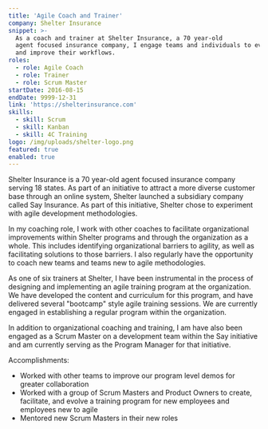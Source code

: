 ```yaml
---
title: 'Agile Coach and Trainer'
company: Shelter Insurance
snippet: >-
  As a coach and trainer at Shelter Insurance, a 70 year-old
  agent focused insurance company, I engage teams and individuals to evaluate
  and improve their workflows.
roles:
  - role: Agile Coach
  - role: Trainer
  - role: Scrum Master
startDate: 2016-08-15
endDate: 9999-12-31
link: 'https://shelterinsurance.com'
skills:
  - skill: Scrum
  - skill: Kanban
  - skill: 4C Training
logo: /img/uploads/shelter-logo.png
featured: true
enabled: true
---
```

Shelter Insurance is a 70 year-old agent focused insurance company serving 18 states. As part of an initiative to attract a more diverse customer base through an online system, Shelter launched a subsidiary company called Say Insurance. As part of this initiative, Shelter chose to experiment with agile development methodologies. 

In my coaching role, I work with other coaches to facilitate organizational improvements within Shelter programs and through the organization as a whole. This includes identifying organizational barriers to agility, as well as facilitating solutions to those barriers. I also regularly have the opportunity to coach new teams and teams new to agile methodologies. 

As one of six trainers at Shelter, I have been instrumental in the process of designing and implementing an agile training program at the organization. We have developed the content and curriculum for this program, and have delivered several "bootcamp" style agile training sessions. We are currently engaged in establishing a regular program within the organization.

In addition to organizational coaching and training, I am have also been engaged as a Scrum Master on a development team within the Say initiative and am currently serving as the Program Manager for that initiative.

Accomplishments:

* Worked with other teams to improve our program level demos for greater collaboration
* Worked with a group of Scrum Masters and Product Owners to create, facilitate, and evolve a training program for new employees and employees new to agile
* Mentored new Scrum Masters in their new roles

